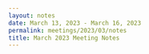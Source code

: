 ```yaml
---
layout: notes
date: March 13, 2023 - March 16, 2023
permalink: meetings/2023/03/notes
title: March 2023 Meeting Notes
---
```


